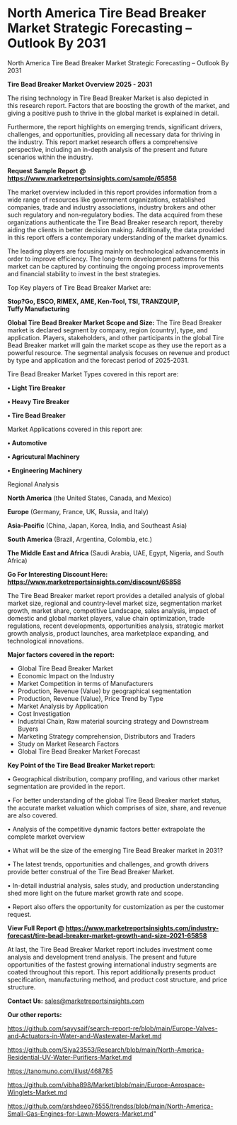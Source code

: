 # North America Tire Bead Breaker Market Strategic Forecasting – Outlook By 2031
 North America Tire Bead Breaker Market Strategic Forecasting – Outlook By 2031

<Strong> Tire Bead Breaker Market Overview 2025 - 2031</strong>

The rising technology in Tire Bead Breaker Market is also depicted in this research report. Factors that are boosting the growth of the market, and giving a positive push to thrive in the global market is explained in detail.

Furthermore, the report highlights on emerging trends, significant drivers, challenges, and opportunities, providing all necessary data for thriving in the industry. This report market research offers a comprehensive perspective, including an in-depth analysis of the present and future scenarios within the industry.

<strong>Request Sample Report @ <a href=https://www.marketreportsinsights.com/sample/65858>https://www.marketreportsinsights.com/sample/65858</a></strong>

The market overview included in this report provides information from a wide range of resources like government organizations, established companies, trade and industry associations, industry brokers and other such regulatory and non-regulatory bodies. The data acquired from these organizations authenticate the Tire Bead Breaker research report, thereby aiding the clients in better decision making. Additionally, the data provided in this report offers a contemporary understanding of the market dynamics.

The leading players are focusing mainly on technological advancements in order to improve efficiency. The long-term development patterns for this market can be captured by continuing the ongoing process improvements and financial stability to invest in the best strategies.

Top Key players of Tire Bead Breaker Market are:

<strong>Stop?Go, ESCO, RIMEX, AME, Ken-Tool, TSI, TRANZQUIP, Tuffy Manufacturing</strong>

<strong><b>Global Tire Bead Breaker Market Scope and Size:</b></strong>
The Tire Bead Breaker market is declared segment by company, region (country), type, and application. Players, stakeholders, and other participants in the global Tire Bead Breaker market will gain the market scope as they use the report as a powerful resource. The segmental analysis focuses on revenue and product by type and application and the forecast period of 2025-2031.

Tire Bead Breaker Market Types covered in this report are:

<strong>• Light Tire Breaker

• Heavy Tire Breaker

• Tire Bead Breaker</strong>

Market Applications covered in this report are:

<strong>• Automotive

• Agricutural Machinery

• Engineering Machinery</strong> 

Regional Analysis

<strong>North America</strong> (the United States, Canada, and Mexico)

<strong>Europe</strong> (Germany, France, UK, Russia, and Italy)

<strong>Asia-Pacific</strong> (China, Japan, Korea, India, and Southeast Asia)

<strong>South America</strong> (Brazil, Argentina, Colombia, etc.)

<strong>The Middle East and Africa</strong> (Saudi Arabia, UAE, Egypt, Nigeria, and South Africa)

<strong>Go For Interesting Discount Here: <a href=https://www.marketreportsinsights.com/discount/65858>https://www.marketreportsinsights.com/discount/65858</a></strong>

The Tire Bead Breaker market report provides a detailed analysis of global market size, regional and country-level market size, segmentation market growth, market share, competitive Landscape, sales analysis, impact of domestic and global market players, value chain optimization, trade regulations, recent developments, opportunities analysis, strategic market growth analysis, product launches, area marketplace expanding, and technological innovations.

<strong><b>Major factors covered in the report:</b></strong>
<ul>
  <li>Global Tire Bead Breaker Market </li>
  <li>Economic Impact on the Industry</li>
  <li>Market Competition in terms of Manufacturers</li>
  <li>Production, Revenue (Value) by geographical segmentation</li>
  <li>Production, Revenue (Value), Price Trend by Type</li>
  <li>Market Analysis by Application</li>
  <li>Cost Investigation</li>
  <li>Industrial Chain, Raw material sourcing strategy and Downstream Buyers</li>
  <li>Marketing Strategy comprehension, Distributors and Traders</li>
  <li>Study on Market Research Factors</li>
  <li>Global Tire Bead Breaker Market Forecast</li>
</ul>

<strong><b>Key Point of the Tire Bead Breaker Market report:</b></strong>

• Geographical distribution, company profiling, and various other market segmentation are provided in the report.

• For better understanding of the global Tire Bead Breaker market status, the accurate market valuation which comprises of size, share, and revenue are also covered.

• Analysis of the competitive dynamic factors better extrapolate the complete market overview

• What will be the size of the emerging Tire Bead Breaker market in 2031?

• The latest trends, opportunities and challenges, and growth drivers provide better construal of the Tire Bead Breaker Market.

• In-detail industrial analysis, sales study, and production understanding shed more light on the future market growth rate and scope.

• Report also offers the opportunity for customization as per the customer request.

<strong><b>View Full Report @ <a href=https://www.marketreportsinsights.com/industry-forecast/tire-bead-breaker-market-growth-and-size-2021-65858>https://www.marketreportsinsights.com/industry-forecast/tire-bead-breaker-market-growth-and-size-2021-65858</a></b></strong>


At last, the Tire Bead Breaker Market report includes investment come analysis and development trend analysis. The present and future opportunities of the fastest growing international industry segments are coated throughout this report. This report additionally presents product specification, manufacturing method, and product cost structure, and price structure.

<strong>Contact Us:</strong>
sales@marketreportsinsights.com

<strong>Our other reports:</strong>

<a href=https://github.com/sayysaif/search-report-re/blob/main/Europe-Valves-and-Actuators-in-Water-and-Wastewater-Market.md>https://github.com/sayysaif/search-report-re/blob/main/Europe-Valves-and-Actuators-in-Water-and-Wastewater-Market.md</a>

<a href=https://github.com/Siya23553/Research/blob/main/North-America-Residential-UV-Water-Purifiers-Market.md>https://github.com/Siya23553/Research/blob/main/North-America-Residential-UV-Water-Purifiers-Market.md</a>

<a href=https://tanomuno.com/illust/468785>https://tanomuno.com/illust/468785</a>

<a href=https://github.com/vibha898/Market/blob/main/Europe-Aerospace-Winglets-Market.md>https://github.com/vibha898/Market/blob/main/Europe-Aerospace-Winglets-Market.md</a>

<a href=https://github.com/arshdeep76555/trendss/blob/main/North-America-Small-Gas-Engines-for-Lawn-Mowers-Market.md>https://github.com/arshdeep76555/trendss/blob/main/North-America-Small-Gas-Engines-for-Lawn-Mowers-Market.md</a>"
